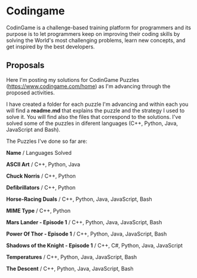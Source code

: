 # Codingame

CodinGame is a challenge-based training platform for programmers and its purpose is to let programmers keep on improving their coding skills by solving the World's most challenging problems, learn new concepts, and get inspired by the best developers.

## Proposals
Here I'm posting my solutions for CodinGame Puzzles (https://www.codingame.com/home) as I'm advancing through the proposed activities.

I have created a folder for each puzzle I'm advancing and within each you will find a **readme.md** that explains the puzzle and the strategy I used to solve it. You will find also the files that correspond to the solutions. I've solved some of the puzzles in diferent languages (C++, Python, Java, JavaScript and Bash). 

The Puzzles I've done so far are:

**Name** / Languages Solved 

**ASCII Art** / C++, Python, Java

**Chuck Norris** / C++, Python 

**Defibrillators** / C++, Python

**Horse-Racing Duals** / C++, Python, Java, JavaScript, Bash

**MIME Type** / C++, Python

**Mars Lander - Episode 1** / C++, Python, Java, JavaScript, Bash

**Power Of Thor - Episode 1** / C++, Python, Java, JavaScript, Bash

**Shadows of the Knight - Episode 1** / C++, C#, Python, Java, JavaScript

**Temperatures** / C++, Python, Java, JavaScript, Bash

**The Descent** / C++, Python, Java, JavaScript, Bash


